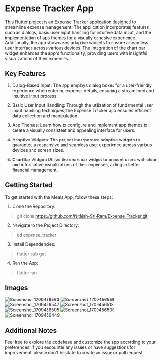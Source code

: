 # Expense Tracker App

This Flutter project is an Expense Tracker application designed to streamline expense management. The application incorporates features such as dialogs, basic user input handling for intuitive data input, and the implementation of app themes for a visually cohesive experience. Additionally, the app showcases adaptive widgets to ensure a seamless user interface across various devices. The integration of the chart bar widget enhances the app's functionality, providing users with insightful visualizations of their expenses.

## Key Features

1. Dialog-Based Input: The app employs dialog boxes for a user-friendly experience when entering expense details, ensuring a streamlined and intuitive input process.

2. Basic User Input Handling: Through the utilization of fundamental user input handling techniques, the Expense Tracker app ensures efficient data collection and manipulation.

3. App Themes: Learn how to configure and implement app themes to create a visually consistent and appealing interface for users.

4. Adaptive Widgets: The project incorporates adaptive widgets to guarantee a responsive and seamless user experience across various devices and screen sizes.

5. ChartBar Widget: Utilize the chart bar widget to present users with clear and informative visualizations of their expenses, aiding in better financial management.
## Getting Started

To get started with the Meals App, follow these steps:

1. Clone the Repository:
> git clone https://github.com/Nithish-Sri-Ram/Expense_Tracker.git
2. Navigate to the Project Directory:
> cd expense_tracker
3. Install Dependencies:
> flutter pub get
4. Run the App:
> flutter run

## Images
![Screenshot_1709456563](https://github.com/Nithish-Sri-Ram/Expense_Tracker/assets/115037539/cc4711fd-e6e4-4f18-bb7f-8d3ec512917d)
![Screenshot_1709456559](https://github.com/Nithish-Sri-Ram/Expense_Tracker/assets/115037539/460eb464-f083-4039-b73f-ae1a2dcfec05)
![Screenshot_1709456547](https://github.com/Nithish-Sri-Ram/Expense_Tracker/assets/115037539/fc2f8649-274d-4e5a-aa6d-453758856378)
![Screenshot_1709456518](https://github.com/Nithish-Sri-Ram/Expense_Tracker/assets/115037539/ae3baba9-411a-4ee6-a6f4-e0b3e5a0b70e)
![Screenshot_1709456505](https://github.com/Nithish-Sri-Ram/Expense_Tracker/assets/115037539/045eaa8e-ade9-4c73-aec6-12e5c33234bd)
![Screenshot_1709456500](https://github.com/Nithish-Sri-Ram/Expense_Tracker/assets/115037539/28085e73-0984-4c4e-9301-e9ee2e6b3417)
![Screenshot_1709456449](https://github.com/Nithish-Sri-Ram/Expense_Tracker/assets/115037539/55406635-c6aa-4377-a057-35d744984e3a)



## Additional Notes
Feel free to explore the codebase and customize the app according to your preferences. If you encounter any issues or have suggestions for improvement, please don't hesitate to create an issue or pull request.
